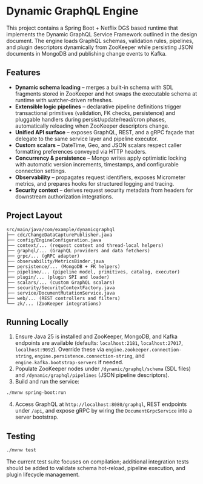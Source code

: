 # Dynamic GraphQL Engine

This project contains a Spring Boot + Netflix DGS based runtime that implements the Dynamic GraphQL Service Framework outlined in the design document. The engine loads GraphQL schemas, validation rules, pipelines, and plugin descriptors dynamically from ZooKeeper while persisting JSON documents in MongoDB and publishing change events to Kafka.

## Features

* **Dynamic schema loading** – merges a built-in schema with SDL fragments stored in ZooKeeper and hot swaps the executable schema at runtime with watcher-driven refreshes.
* **Extensible logic pipelines** – declarative pipeline definitions trigger transactional primitives (validation, FK checks, persistence) and pluggable handlers during persist/update/read/cron phases, automatically reloading when ZooKeeper descriptors change.
* **Unified API surface** – exposes GraphQL, REST, and a gRPC façade that delegate to the same service layer and pipeline executor.
* **Custom scalars** – DateTime, Geo, and JSON scalars respect caller formatting preferences conveyed via HTTP headers.
* **Concurrency & persistence** – Mongo writes apply optimistic locking with automatic version increments, timestamps, and configurable connection settings.
* **Observability** – propagates request identifiers, exposes Micrometer metrics, and prepares hooks for structured logging and tracing.
* **Security context** – derives request security metadata from headers for downstream authorization integrations.

## Project Layout

```
src/main/java/com/example/dynamicgraphql
├── cdc/ChangeDataCapturePublisher.java
├── config/EngineConfiguration.java
├── context/... (request context and thread-local helpers)
├── graphql/... (GraphQL providers and data fetchers)
├── grpc/... (gRPC adapter)
├── observability/MetricsBinder.java
├── persistence/... (MongoDB + FK helpers)
├── pipeline/... (pipeline model, primitives, catalog, executor)
├── plugin/... (plugin SPI and loader)
├── scalars/... (custom GraphQL scalars)
├── security/SecurityContextFactory.java
├── service/DocumentMutationService.java
├── web/... (REST controllers and filters)
└── zk/... (ZooKeeper integrations)
```

## Running Locally

1. Ensure Java 25 is installed and ZooKeeper, MongoDB, and Kafka endpoints are available (defaults: `localhost:2181`, `localhost:27017`, `localhost:9092`). Override these via `engine.zookeeper.connection-string`, `engine.persistence.connection-string`, and `engine.kafka.bootstrap-servers` if needed.
2. Populate ZooKeeper nodes under `/dynamic/graphql/schema` (SDL files) and `/dynamic/graphql/pipelines` (JSON pipeline descriptors).
3. Build and run the service:

```bash
./mvnw spring-boot:run
```

4. Access GraphQL at `http://localhost:8080/graphql`, REST endpoints under `/api`, and expose gRPC by wiring the `DocumentGrpcService` into a server bootstrap.

## Testing

```bash
./mvnw test
```

The current test suite focuses on compilation; additional integration tests should be added to validate schema hot-reload, pipeline execution, and plugin lifecycle management.
